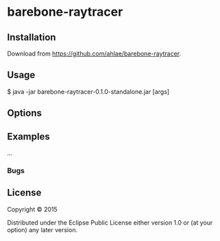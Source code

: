 # barebone-raytracer

## Installation

Download from https://github.com/ahlae/barebone-raytracer.

## Usage

$ java -jar barebone-raytracer-0.1.0-standalone.jar [args]

## Options

## Examples

...

### Bugs

## License

Copyright © 2015

Distributed under the Eclipse Public License either version 1.0 or (at
your option) any later version.
